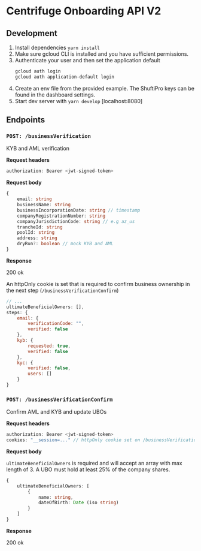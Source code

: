 # Centrifuge Onboarding API V2

## Development

1. Install dependencies `yarn install`
2. Make sure gcloud CLI is installed and you have sufficient permissions.
3. Authenticate your user and then set the application default
   ```sh
   gcloud auth login
   gcloud auth application-default login
   ```
4. Create an env file from the provided example. The ShuftiPro keys can be found in the dashboard settings.
5. Start dev server with `yarn develop` [localhost:8080]

## Endpoints

### `POST: /businessVerification`

KYB and AML verification

**Request headers**

```js
authorization: Bearer <jwt-signed-token>
```

**Request body**

```ts
{
    email: string
    businessName: string
    businessIncorporationDate: string // timestamp
    companyRegistrationNumber: string
    companyJurisdictionCode: string // e.g az_us
    trancheId: string
    poolId: string
    address: string
    dryRun?: boolean // mock KYB and AML
}
```

**Response**

200 ok

An httpOnly cookie is set that is required to confirm business ownership in the next step (`/businessVerificationConfirm`)

```js
// ...
ultimateBeneficialOwners: [],
steps: {
    email: {
        verificationCode: "",
        verified: false
    },
    kyb: {
        requested: true,
        verified: false
    },
    kyc: {
        verified: false,
        users: []
    }
}
```

### `POST: /businessVerificationConfirm`

Confirm AML and KYB and update UBOs

**Request headers**

```js
authorization: Bearer <jwt-signed-token>
cookies: "__session=..." // httpOnly cookie set on /businessVerification
```

**Request body**

`ultimateBeneficialOwners` is required and will accept an array with max length of 3. A UBO must hold at least 25% of the company shares.

```ts
{
    ultimateBeneficialOwners: [
        {
            name: string,
            dateOfBirth: Date (iso string)
        }
    ]
}
```

**Response**

200 ok
